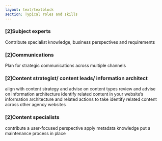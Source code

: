 ```yaml
---
layout: text/textblock
section: Typical roles and skills
---
```

### [2]Subject experts
Contribute specialist knowledge, business perspectives and requirements

### [2]Communications
Plan for strategic communications across multiple channels

### [2]Content strategist/ content leads/ information architect
align with content strategy and advise on content types
review and advise on information architecture
identify related content in your website’s information architecture and related actions to take
identify related content across other agency websites

### [2]Content specialists
contribute a user-focused perspective
apply metadata knowledge
put a maintenance process in place

